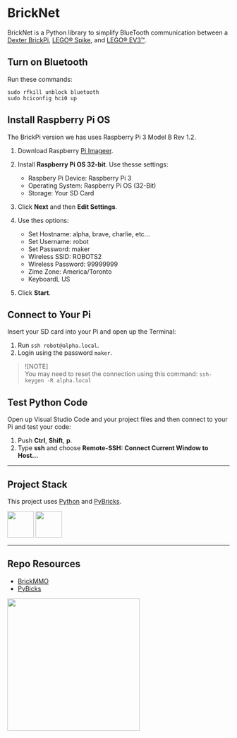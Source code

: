# BrickNet

BrickNet is a Python library to simplify BlueTooth communication between a [Dexter BrickPi](https://www.dexterindustries.com/brickpi/), [LEGO&reg; Spike](https://www.lego.com/en-ca/product/lego-education-spike-prime-set-45678), and [LEGO&reg; EV3&trade;](https://www.lego.com/en-ca/product/lego-mindstorms-ev3-31313). 

## Turn on Bluetooth

Run these commands:

```
sudo rfkill unblock bluetooth
sudo hciconfig hci0 up
```

## Install Raspberry Pi OS

The BrickPi version we has uses Raspberry Pi 3 Model B Rev 1.2. 

1. Download Raspberry [Pi Imageer](https://www.raspberrypi.com/software/).
2. Install **Raspberry Pi OS 32-bit**. Use thesse settings:

    - Raspbery Pi Device: Raspberry Pi 3
    - Operating System: Raspberry Pi OS (32-Bit)
    - Storage: Your SD Card
  
3. Click **Next** and then **Edit Settings**.
4. Use thes options:

    - Set Hostname: alpha, brave, charlie, etc...
    - Set Username: robot
    - Set Password: maker
    - Wireless SSID: ROBOTS2
    - Wireless Password: 99999999
    - Zime Zone: America/Toronto
    - KeyboardL US

5. Click **Start**.

## Connect to Your Pi

Insert your SD card into your Pi and open up the Terminal:

1. Run `ssh robot@alpha.local`.
2. Login using the password `maker`.

> ![NOTE]  
> You may need to reset the connection using this command:
> `ssh-keygen -R alpha.local`

## Test Python Code

Open up Visual Studio Code and your project files and then connect to your Pi and test your code:

1. Push **Ctrl**, **Shift**, **p**.
2. Type **ssh** and choose **Remote-SSH: Connect Current Window to Host...**

---

## Project Stack

This project uses [Python](https://www.python.org/) and [PyBricks](https://pybricks.com/).

<img src="https://console.codeadam.ca/api/image/python" width="60"> <img src="https://console.codeadam.ca/api/image/pybricks" width="60"> 

---

## Repo Resources

- [BrickMMO](https://www.brickmmo.com/)
- [PyBicks](https://pybricks.com/)

<a href="https://brickmmo.com">
<img src="https://cdn.brickmmo.com/images@1.0.0/brickmmo-logo-coloured-horizontal.png" width="300">
</a>
